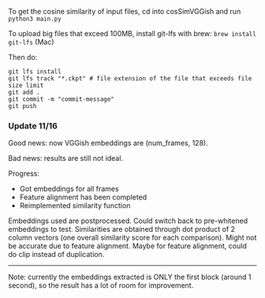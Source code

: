 To get the cosine similarity of input files, cd into cosSimVGGish and run ```python3 main.py```

To upload big files that exceed 100MB, install git-lfs with brew: ```brew install git-lfs``` (Mac)

Then do:
```
git lfs install
git lfs track "*.ckpt" # file extension of the file that exceeds file size limit
git add .
git commit -m "commit-message"
git push
```

### Update 11/16

Good news: now VGGish embeddings are (num_frames, 128).

Bad news: results are still not ideal. 

Progress:
- Got embeddings for all frames
- Feature alignment has been completed
- Reimplemented similarity function

Embeddings used are postprocessed. Could switch back to pre-whitened embeddings to test. Similarities are obtained through dot product of 2 column vectors (one overall similarity score for each comparison). Might not be accurate due to feature alignment. Maybe for feature alignment, could do clip instead of duplication. 

-------------

Note: currently the embeddings extracted is ONLY the first block (around 1 second), so the result has a lot of room for improvement. 

